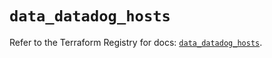 # `data_datadog_hosts`

Refer to the Terraform Registry for docs: [`data_datadog_hosts`](https://registry.terraform.io/providers/datadog/datadog/3.36.1/docs/data-sources/hosts).
